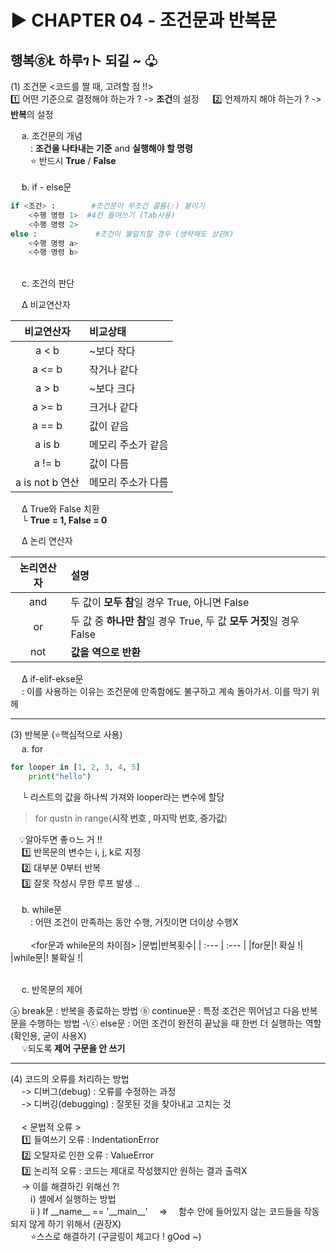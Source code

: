 # ▶ CHAPTER 04 - 조건문과 반복문
## 행복㉭Ł 하루ገト 되길 ~ ♧
(1) 조건문
<코드를 짤 때, 고려할 점 !!>
<br>
1️⃣ 어떤 기준으로 결정해야 하는가 ? -> **조건**의 설정
&emsp; 2️⃣ 언제까지 해야 하는가 ? -> **반복**의 설정
<br>

&emsp; a. 조건문의 개념
<br>
&emsp;&emsp; : **조건을 나타내는 기준** and **실행해야 할 명령**
<br>
&emsp;&emsp; ⭐ 반드시 **True** / **False**
<br>
<br>
&emsp; b. if - else문

```python
if <조건> :        #조건문이 무조건 콜롬(:) 붙이기
    <수행 명령 1>  #4칸 들여쓰기 (Tab사용)
    <수행 명령 2>
else :             #조건이 불일치할 경우 (생략해도 상관X)
    <수행 명령 a>
    <수행 명령 b>
```

<br>
&emsp; c. 조건의 판단

&emsp; Δ 비교연산자

|비교연산자|비교상태|
| :---: | :--- |
|a < b|~보다 작다|
|a <= b|작거나 같다|
|a > b|~보다 크다|
|a >= b|크거나 같다|
|a == b|값이 같음|
|a is b|메모리 주소가 같음|
|a != b|값이 다름|
|a is not b 연산|메모리 주소가 다름|

&emsp; Δ True와 False 치환
<br>
&emsp; └ **True = 1, False = 0**

&emsp; Δ 논리 연산자

|논리연산자|설명|
| :---: | :--- |
|and|두 값이 **모두 참**일 경우 True, 아니면 False|
|or|두 값 중 **하나만 참**일 경우 True, 두 값 **모두 거짓**일 경우 False|
|not|**값을 역으로 반환**|

&emsp; Δ if-elif-ekse문
<br>
&emsp; : 이를 사용하는 이유는 조건문에 만족함에도 불구하고 계속 돌아가서. 이를 막기 위헤
<hr>
(3) 반복문 (⭐핵심적으로 사용)
<br>
&emsp; a. for 

```python
for looper in [1, 2, 3, 4, 5]
    print("hello")
```
&emsp; └ 리스트의 값을 하나씩 가져와 looper라는 변수에 할당
> for qustn in range(**시작 번호 , 마지막 번호, 증가값**)

&emsp;💡알아두면 좋ㅇ느 거 !!
<br>
&emsp; 1️⃣ 반목문의 변수는 i, j, k로 지정
<br>
&emsp; 2️⃣ 대부분 0부터 반복
<br>
&emsp; 3️⃣ 잘못 작성시 무한 루프 발생 ..
<br>
<br>
&emsp; b. while문
<br>
&emsp;&emsp; : 어떤 조건이 만족하는 동안 수행, 거짓이면 더이상 수행X
<br>
<br>
&emsp;&emsp; <for문과 while문의 차이점>
|문법|반복횟수|
| :--- | :--- |
|for문|! 확실 !|
|while문|! 불확실 !|

<br>
&emsp; c. 반목문의 제어

ⓐ break문 : 반복을 종료하는 방법
ⓑ continue문 : 특정 조건은 뛰어넘고 다음 반복문을 수행하는 방법
-\ⓒ else문 : 어떤 조건이 완전히 끝났을 때 한번 더 실행하는 역할 (확인용, 굳이 사용X)
<br>
&emsp; 💡되도록 **제어 구문을 안 쓰기**
<hr>
(4) 코드의 오류를 처리하는 방법
<br>
&emsp; -> 디버그(debug) : 오류를 수정하는 과정
<br>
&emsp; -> 디버깅(debugging) : 잘못된 것을 찾아내고 고치는 것
<br>
<br>
&emsp; < 문법적 오류 >
<br>
&emsp; 1️⃣ 들여쓰기 오류 : IndentationError 
<br>
&emsp; 2️⃣ 오탈자로 인한 오류 : ValueError
<br>
&emsp; 3️⃣ 논리적 오류 : 코드는 제대로 작성했지만 원하는 결과 출력X
<br>
&emsp; -> 이를 해결하긴 위해선 ?!
<br>
&emsp;&emsp; ⅰ) 셸에서 실행하는 방법
<br>
&emsp;&emsp; ⅱ ) If __name__ == '__main__' &emsp;=>&emsp; 함수 안에 들어있지 않는 코드들을 작동되지 않게 하기 위해서 (권장X)
<br>
&emsp;&emsp; ⭐스스로 해결하기 (구글링이 체고다 ! gOod ~) 
